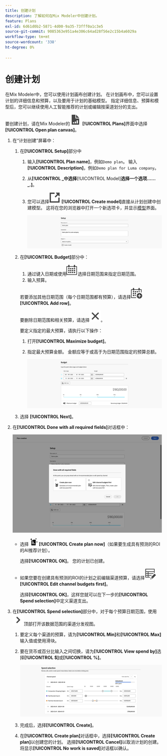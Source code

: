 ```yaml
---
title: 创建计划
description: 了解如何在Mix Modeler中创建计划。
feature: Plans
exl-id: 6d61d0b2-5871-4d00-9a35-73fff0a1c3e5
source-git-commit: 9085363e951a4e306c64ad28f56e2c15b4a6029a
workflow-type: tm+mt
source-wordcount: '338'
ht-degree: 0%

---
```



# 创建计划

在Mix Modeler中，您可以使用计划画布创建计划。 在计划画布中，您可以设置计划的详细信息和预算，以及要用于计划的基础模型。 指定详细信息、预算和模型后，您可以继续使用人工智能推荐的计划或编辑按渠道划分的支出。

要创建计划，请在Mix Modeler的![PLan](/help/assets//icons/FileChart.svg) **[!UICONTROL Plans]**&#x200B;界面中选择&#x200B;**[!UICONTROL Open plan canvas]**。

1. 在“计划创建”屏幕中：

   1. 在&#x200B;**[!UICONTROL Setup]**&#x200B;部分中

      1. 输入&#x200B;**[!UICONTROL Plan name]**，例如`Demo plan`。 输入&#x200B;**[!UICONTROL Description]**，例如`Demo plan for Luma company`。
      1. 从&#x200B;**[!UICONTROL _中选择&#x200B;**[!UICONTROL Model]**选择一个选项……_.]**。
      1. 您可以选择![LinkOut](/help/assets//icons/LinkOut.svg) **[!UICONTROL Create model]**&#x200B;直接从计划创建中创建模型。 这将在您的浏览器中打开一个新选项卡，并显示[模型](../models/overview.md)界面。

         ![计划设置](/help/assets//plan-setup.png)

   1. 在&#x200B;**[!UICONTROL Budget]**&#x200B;部分中：

      1. 通过键入日期或使用![日历](/help/assets//icons/Calendar.svg)选择日期范围来指定日期范围。
      1. 输入预算。

      若要添加其他日期范围（每个日期范围都有预算），请选择![日历添加](/help/assets//icons/CalendarAdd.svg) **[!UICONTROL Add row]**。

      要删除日期范围和相关预算，请选择![关闭](/help/assets//icons/Close.svg)。

      要定义指定的最大预算，请执行以下操作：

      1. 打开&#x200B;**[!UICONTROL Maximize budget]**。
      1. 指定最大预算金额。 金额应等于或高于为日期范围指定的预算总额。

         ![计划预算](/help/assets//plan-budget.png)

   1. 选择 **[!UICONTROL Next]**。

1. 在&#x200B;**[!UICONTROL Done with all required fields]**&#x200B;对话框中：

   ![计划完成](/help/assets//plan-done-required-fields.png)

   * 选择 <img src="/help/assets//icons/NewPlan.svg" width="25" /> **[!UICONTROL Create plan now]**（如果要生成具有预测的ROI的AI推荐计划）。

     选择&#x200B;**[!UICONTROL OK]**。 您的计划已创建。


   * 如果您要在创建具有预测的ROI的计划之前编辑渠道预算，请选择![TableEdit](/help/assets//icons/TableEdit.svg) **[!UICONTROL Edit channel budgets first]**。

     选择&#x200B;**[!UICONTROL OK]**，这样您就可以在下一步的&#x200B;**[!UICONTROL Spend selection]**&#x200B;中定义渠道支出。



1. 在&#x200B;**[!UICONTROL Spend selection]**&#x200B;部分中，对于每个预算日期范围，使用![V形](/help/assets//icons/ChevronRight.svg)顶部打开该数据范围的渠道分发视图。

   1. 要定义每个渠道的预算，请为&#x200B;**[!UICONTROL Min]**&#x200B;和&#x200B;**[!UICONTROL Max]**&#x200B;输入值或使用滑块。

   1. 要在货币或百分比输入之间切换，请为&#x200B;**[!UICONTROL View spend by]**&#x200B;选择&#x200B;**[!UICONTROL $]**&#x200B;或&#x200B;**[!UICONTROL %]**。

      ![花费选择](/help/assets//plan-spend-selection.png)

   1. 完成后，选择&#x200B;**[!UICONTROL Create]**。

   1. 在&#x200B;**[!UICONTROL Create plan]**&#x200B;对话框中，选择&#x200B;**[!UICONTROL Create plan]**&#x200B;以创建您的计划。 选择&#x200B;**[!UICONTROL Cancel]**&#x200B;以取消计划的创建。 将显示&#x200B;**[!UICONTROL No work is saved]**&#x200B;对话框以确认。
